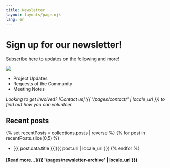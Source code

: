 ```yaml
---
title: Newsletter
layout: layouts/page.njk
lang: en
---
```


# Sign up for our newsletter!

[Subscribe here](https://buttondown.com/gwchildshsa/archive/) to updates on the following and more!

<div class="image right"><img src="/assets/images/IMG_7072.jpg"></div>

- Project Updates
- Requests of the Community
- Meeting Notes

*Looking to get involved? [Contact us]({{ '/pages/contact/' | locale_url }}) to find out how you can volunteer.*

## Recent posts

{% set recentPosts = collections.posts | reverse %}
{% for post in recentPosts.slice(0,5) %}
   * [{{ post.data.title }}]({{ post.url | locale_url }})
{% endfor %}

#### [Read more...]({{ '/pages/newsletter-archive' | locale_url }})
